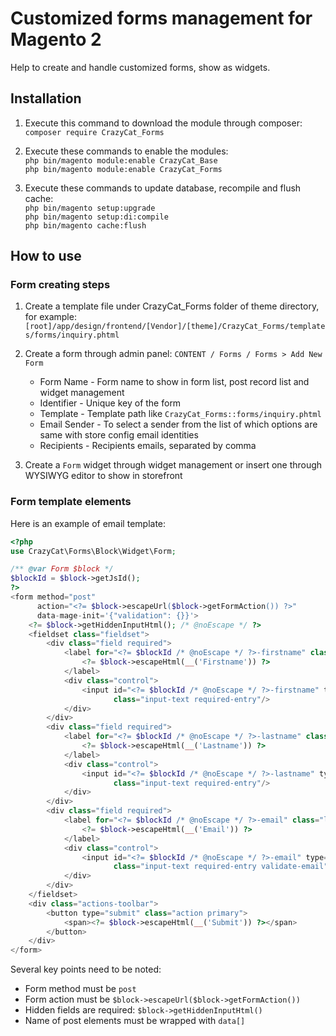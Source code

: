 # Customized forms management for Magento 2

Help to create and handle customized forms, show as widgets.

## Installation

1. Execute this command to download the module through composer:<br>
   `composer require CrazyCat_Forms`

2. Execute these commands to enable the modules:<br>
   `php bin/magento module:enable CrazyCat_Base`<br>
   `php bin/magento module:enable CrazyCat_Forms`

3. Execute these commands to update database, recompile and flush cache:<br>
   `php bin/magento setup:upgrade`<br>
   `php bin/magento setup:di:compile`<br>
   `php bin/magento cache:flush`

## How to use

### Form creating steps

1. Create a template file under CrazyCat_Forms folder of theme directory, for example:
   `[root]/app/design/frontend/[Vendor]/[theme]/CrazyCat_Forms/templates/forms/inquiry.phtml`<br>

2. Create a form through admin panel: `CONTENT / Forms / Forms > Add New Form`<br>
    - Form Name - Form name to show in form list, post record list and widget management
    - Identifier - Unique key of the form
    - Template - Template path like `CrazyCat_Forms::forms/inquiry.phtml`
    - Email Sender - To select a sender from the list of which options are same with store config email identities
    - Recipients - Recipients emails, separated by comma

3. Create a `Form` widget through widget management or insert one through WYSIWYG editor to show in storefront

### Form template elements

Here is an example of email template:

```php
<?php
use CrazyCat\Forms\Block\Widget\Form;

/** @var Form $block */
$blockId = $block->getJsId();
?>
<form method="post"
      action="<?= $block->escapeUrl($block->getFormAction()) ?>"
      data-mage-init='{"validation": {}}'>
    <?= $block->getHiddenInputHtml(); /* @noEscape */ ?>
    <fieldset class="fieldset">
        <div class="field required">
            <label for="<?= $blockId /* @noEscape */ ?>-firstname" class="label">
                <?= $block->escapeHtml(__('Firstname')) ?>
            </label>
            <div class="control">
                <input id="<?= $blockId /* @noEscape */ ?>-firstname" type="text" name="data[Firstname]"
                       class="input-text required-entry"/>
            </div>
        </div>
        <div class="field required">
            <label for="<?= $blockId /* @noEscape */ ?>-lastname" class="label">
                <?= $block->escapeHtml(__('Lastname')) ?>
            </label>
            <div class="control">
                <input id="<?= $blockId /* @noEscape */ ?>-lastname" type="text" name="data[Lastname]"
                       class="input-text required-entry"/>
            </div>
        </div>
        <div class="field required">
            <label for="<?= $blockId /* @noEscape */ ?>-email" class="label">
                <?= $block->escapeHtml(__('Email')) ?>
            </label>
            <div class="control">
                <input id="<?= $blockId /* @noEscape */ ?>-email" type="text" name="data[Email]"
                       class="input-text required-entry validate-email"/>
            </div>
        </div>
    </fieldset>
    <div class="actions-toolbar">
        <button type="submit" class="action primary">
            <span><?= $block->escapeHtml(__('Submit')) ?></span>
        </button>
    </div>
</form>
```

Several key points need to be noted:

- Form method must be `post`
- Form action must be `$block->escapeUrl($block->getFormAction())`
- Hidden fields are required: `$block->getHiddenInputHtml()`
- Name of post elements must be wrapped with `data[]`
